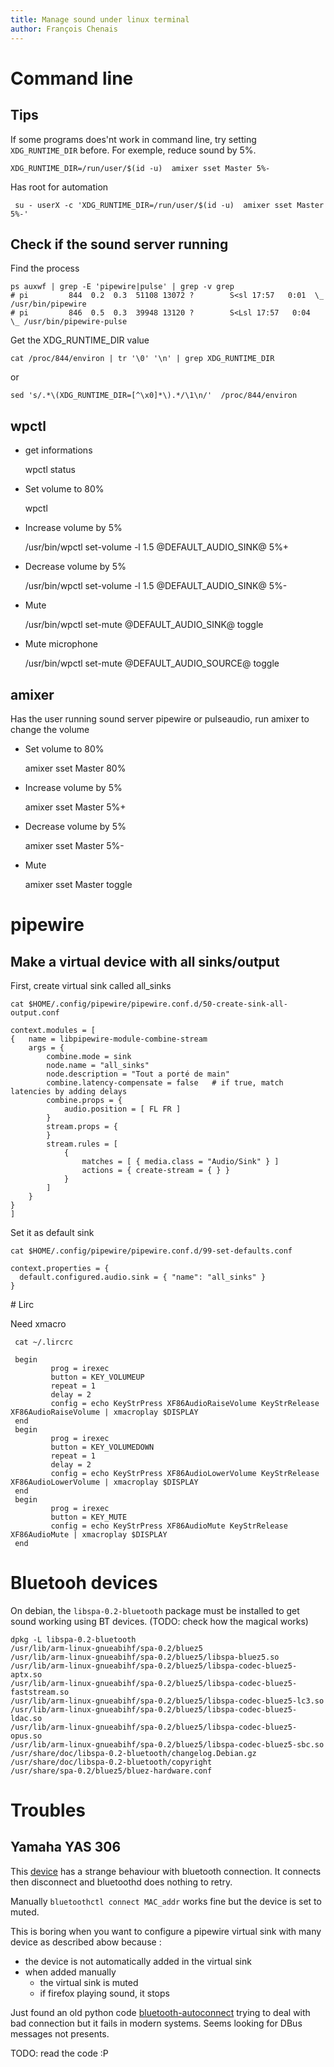 ```yaml
---
title: Manage sound under linux terminal
author: François Chenais
---
```


# Command line

## Tips

If some programs does'nt work in command line, try setting `XDG_RUNTIME_DIR`
before. For exemple, reduce sound by 5%.

    XDG_RUNTIME_DIR=/run/user/$(id -u)  amixer sset Master 5%-

Has root for automation

     su - userX -c 'XDG_RUNTIME_DIR=/run/user/$(id -u)  amixer sset Master 5%-'

## Check if the sound server running

Find the process

    ps auxwf | grep -E 'pipewire|pulse' | grep -v grep
    # pi         844  0.2  0.3  51108 13072 ?        S<sl 17:57   0:01  \_ /usr/bin/pipewire
    # pi         846  0.5  0.3  39948 13120 ?        S<Lsl 17:57   0:04  \_ /usr/bin/pipewire-pulse


Get the XDG_RUNTIME_DIR value 

    cat /proc/844/environ | tr '\0' '\n' | grep XDG_RUNTIME_DIR
or

    sed 's/.*\(XDG_RUNTIME_DIR=[^\x0]*\).*/\1\n/'  /proc/844/environ

## wpctl

- get informations

    wpctl status


- Set volume to 80%

    wpctl

- Increase volume by 5%

    /usr/bin/wpctl set-volume -l 1.5 @DEFAULT_AUDIO_SINK@ 5%+

- Decrease volume by 5%

    /usr/bin/wpctl set-volume -l 1.5 @DEFAULT_AUDIO_SINK@ 5%-

- Mute

     /usr/bin/wpctl set-mute @DEFAULT_AUDIO_SINK@ toggle

- Mute microphone

     /usr/bin/wpctl set-mute @DEFAULT_AUDIO_SOURCE@ toggle

## amixer

Has the user running sound server pipewire or pulseaudio, run amixer to change
the volume 

- Set volume to 80%

    amixer sset Master 80%

- Increase volume by 5%

    amixer sset Master 5%+

- Decrease volume by 5%

    amixer sset Master 5%-

- Mute

    amixer sset Master toggle


# pipewire


## Make a virtual device with all sinks/output

First, create virtual sink called all_sinks

    cat $HOME/.config/pipewire/pipewire.conf.d/50-create-sink-all-output.conf

    context.modules = [
    {   name = libpipewire-module-combine-stream
        args = {
            combine.mode = sink
            node.name = "all_sinks"
            node.description = "Tout a porté de main"
            combine.latency-compensate = false   # if true, match latencies by adding delays
            combine.props = {
                audio.position = [ FL FR ]
            }
            stream.props = {
            }
            stream.rules = [
                {
                    matches = [ { media.class = "Audio/Sink" } ]
                    actions = { create-stream = { } }
                }
            ]
        }
    }
    ]

Set it as default sink

    cat $HOME/.config/pipewire/pipewire.conf.d/99-set-defaults.conf

    context.properties = {
      default.configured.audio.sink = { "name": "all_sinks" }
    }



# Lirc

Need xmacro

     cat ~/.lircrc

     begin
             prog = irexec
             button = KEY_VOLUMEUP
             repeat = 1
             delay = 2
             config = echo KeyStrPress XF86AudioRaiseVolume KeyStrRelease XF86AudioRaiseVolume | xmacroplay $DISPLAY
     end
     begin
             prog = irexec
             button = KEY_VOLUMEDOWN
             repeat = 1
             delay = 2
             config = echo KeyStrPress XF86AudioLowerVolume KeyStrRelease XF86AudioLowerVolume | xmacroplay $DISPLAY
     end
     begin
             prog = irexec
             button = KEY_MUTE
             config = echo KeyStrPress XF86AudioMute KeyStrRelease XF86AudioMute | xmacroplay $DISPLAY
     end


# Bluetooh devices


On debian, the `libspa-0.2-bluetooth` package must be installed to get sound
working using BT devices. (TODO: check how the magical works)

    dpkg -L libspa-0.2-bluetooth
    /usr/lib/arm-linux-gnueabihf/spa-0.2/bluez5
    /usr/lib/arm-linux-gnueabihf/spa-0.2/bluez5/libspa-bluez5.so
    /usr/lib/arm-linux-gnueabihf/spa-0.2/bluez5/libspa-codec-bluez5-aptx.so
    /usr/lib/arm-linux-gnueabihf/spa-0.2/bluez5/libspa-codec-bluez5-faststream.so
    /usr/lib/arm-linux-gnueabihf/spa-0.2/bluez5/libspa-codec-bluez5-lc3.so
    /usr/lib/arm-linux-gnueabihf/spa-0.2/bluez5/libspa-codec-bluez5-ldac.so
    /usr/lib/arm-linux-gnueabihf/spa-0.2/bluez5/libspa-codec-bluez5-opus.so
    /usr/lib/arm-linux-gnueabihf/spa-0.2/bluez5/libspa-codec-bluez5-sbc.so
    /usr/share/doc/libspa-0.2-bluetooth/changelog.Debian.gz
    /usr/share/doc/libspa-0.2-bluetooth/copyright
    /usr/share/spa-0.2/bluez5/bluez-hardware.conf


# Troubles

## Yamaha YAS 306

This
[device](https://fr.yamaha.com/fr/products/audio_visual/sound_bar/yas-306/features.html)
has a strange behaviour with bluetooth connection. It connects then disconnect
and bluetoothd does nothing to retry.

Manually `bluetoothctl connect MAC_addr` works fine but the device is set to
muted.

This is boring when you want to configure a pipewire virtual sink with many
device as described abow because :
- the device is not automatically added in the virtual sink
- when added manually
  - the virtual sink is muted
  - if firefox playing sound, it stops
 
Just found an old python code [bluetooth-autoconnect](https://github.com/jrouleau/bluetooth-autoconnect.git)
trying to deal with bad connection but it fails in modern systems. Seems looking for DBus messages not presents.

TODO: read the code :P
